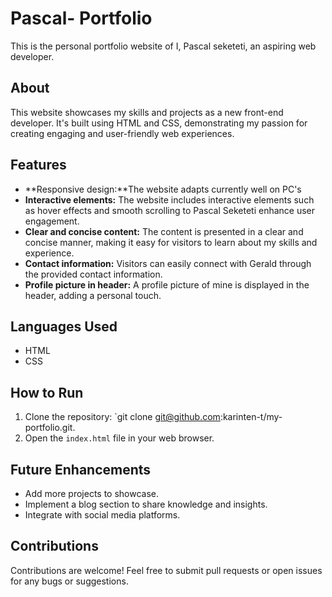 # Pascal- Portfolio

This is the personal portfolio website of I, Pascal seketeti, an aspiring web developer.

## About

This website showcases my skills and projects as a new front-end developer. It's built using HTML and CSS, demonstrating my passion for creating engaging and user-friendly web experiences.

## Features

* **Responsive design:**The website adapts currently well on PC's
* **Interactive elements:** The website includes interactive elements such as hover effects and smooth scrolling to
  Pascal Seketeti
enhance user engagement.
* **Clear and concise content:** The content is presented in a clear and concise manner, making it easy for visitors to learn about my skills and experience.
* **Contact information:** Visitors can easily connect with Gerald through the provided contact information.
* **Profile picture in header:** A profile picture of mine is displayed in the header, adding a personal touch.

## Languages Used

* HTML
* CSS

## How to Run

1. Clone the repository: `git clone git@github.com:karinten-t/my-portfolio.git.
2. Open the `index.html` file in your web browser.

## Future Enhancements

* Add more projects to showcase.
* Implement a blog section to share knowledge and insights.
* Integrate with social media platforms.

## Contributions

Contributions are welcome! Feel free to submit pull requests or open issues for any bugs or suggestions.
